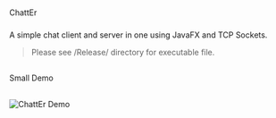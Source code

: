 ###

ChattEr

###

A simple chat client and server in one using JavaFX and TCP Sockets.

> Please see /Release/ directory for executable file.

##

Small Demo

##


![ChattEr Demo]({{site.baseurl}}/ChattEr/chatter_gif.gif)

